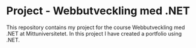 # Project - Webbutveckling med .NET
This repository contains my project for the course Webbutveckling med .NET at Mittuniversitetet. In this project I have created a portfolio using .NET.
